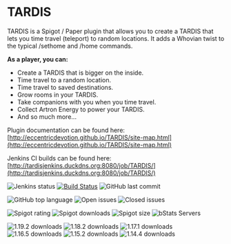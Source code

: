# TARDIS

TARDIS is a Spigot / Paper plugin that allows you to create a TARDIS that lets you time travel (teleport) to random
locations. It adds a Whovian twist to the typical /sethome and /home commands.

**As a player, you can:**

* Create a TARDIS that is bigger on the inside.
* Time travel to a random location.
* Time travel to saved destinations.
* Grow rooms in your TARDIS.
* Take companions with you when you time travel.
* Collect Artron Energy to power your TARDIS.
* And so much more...

Plugin documentation can be found here:
[http://eccentricdevotion.github.io/TARDIS/site-map.html](http://eccentricdevotion.github.io/TARDIS/site-map.html)

Jenkins CI builds can be found here:
[http://tardisjenkins.duckdns.org:8080/job/TARDIS/](http://tardisjenkins.duckdns.org:8080/job/TARDIS/)

![Jenkins status](https://img.shields.io/website?down_message=offline&label=Jenkins&style=for-the-badge&up_message=online&url=http%3A%2F%2Ftardisjenkins.duckdns.org%3A8080%2F) [![Build Status](https://img.shields.io/jenkins/build?jobUrl=http%3A%2F%2Ftardisjenkins.duckdns.org%3A8080%2Fjob%2FTARDIS&style=for-the-badge)](http://tardisjenkins.duckdns.org:8080/job/TARDIS/) ![GitHub last commit](https://img.shields.io/github/last-commit/eccentricdevotion/TARDIS?style=for-the-badge)

![GitHub top language](https://img.shields.io/github/languages/top/eccentricdevotion/TARDIS?style=for-the-badge) ![Open issues](https://img.shields.io/github/issues-raw/eccentricdevotion/TARDIS?style=for-the-badge) ![Closed issues](https://img.shields.io/github/issues-closed-raw/eccentricdevotion/TARDIS?style=for-the-badge)

![Spigot rating](https://img.shields.io/spiget/stars/45729?label=Spigot%20rating&style=for-the-badge)  ![Spigot downloads](https://img.shields.io/spiget/downloads/45729?label=Spigot%20downloads&style=for-the-badge) ![Spigot size](https://img.shields.io/spiget/download-size/45729?label=Spigot%20size&style=for-the-badge) ![bStats Servers](https://img.shields.io/bstats/servers/11698?style=for-the-badge)

![1.19.2 downloads](https://img.shields.io/github/downloads/eccentricdevotion/TARDIS/1.19.2/total?style=for-the-badge) ![1.18.2 downloads](https://img.shields.io/github/downloads/eccentricdevotion/TARDIS/1.18.2/total?style=for-the-badge) ![1.17.1 downloads](https://img.shields.io/github/downloads/eccentricdevotion/TARDIS/1.17.1/total?style=for-the-badge)
![1.16.5 downloads](https://img.shields.io/github/downloads/eccentricdevotion/TARDIS/1.16.5/total?style=for-the-badge) ![1.15.2 downloads](https://img.shields.io/github/downloads/eccentricdevotion/TARDIS/1.15.2/total?style=for-the-badge) ![1.14.4 downloads](https://img.shields.io/github/downloads/eccentricdevotion/TARDIS/1.14.4/total?style=for-the-badge)
